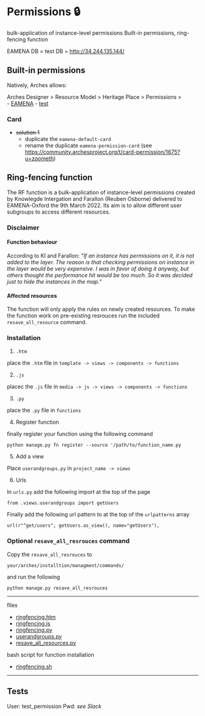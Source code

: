 # Permissions 🔒

bulk-application of instance-level permissions
Built-in permissions, ring-fencing function

EAMENA DB = 
test DB = http://34.244.135.144/

## Built-in permissions

Natively, Arches allows:

Arches Designer > Resource Model > Heritage Place > Permissions >   
    - [EAMENA](https://database.eamena.org/en/graph_designer/34cfe98e-c2c0-11ea-9026-02e7594ce0a0)
    - [test](http://34.244.135.144/graph_designer/34cfe98e-c2c0-11ea-9026-02e7594ce0a0)

### Card

* ~~solution 1~~
    - duplicate the `eamena-default-card`
    - rename the duplicate `eamena-permission-card`
(see https://community.archesproject.org/t/card-permission/1675?u=zoometh)
## Ring-fencing function

The RF function is a bulk-application of instance-level permissions created by Knowlegde Intergation and Farallon (Reuben Osborne) delivered to EAMENA-Oxford the 9th March 2022. Its aim is to allow different user subgroups to access different resources.

### Disclaimer

#### Function behaviour

According to KI and Farallon: *"If an instance has permissions on it, it is not added to the layer. The reason is that checking permissions on instance in the layer would be very expensive. I was in favor of doing it anyway, but others thought the performance hit would be too much. So it was decided just to hide the instances in the map."*

#### Affected resources

The function will only apply the rules on newly created resources. To make the function work on pre-existing resrouces run the included `resave_all_resource` command.

### Installation

1. `.htm` 

place the `.htm` file in `template -> views -> components -> functions`

2. `.js`

placec the `.js` file in `media -> js -> views -> components -> functions`

3. `.py`

place the `.py` file in `functions`

4. Register function

finally register your function using the following command

```
python manage.py fn register --source '/path/to/function_name.py
```

5. Add a view

Place `userandgroups.py` in `project_name -> views`

6. Urls

In `urls.py` add the following import at the top of the page
```
from .views.userandgroups import getUsers
```
Finally add the following url pattern to at the top of the `urlpatterns` array
```
url(r"^get/users", getUsers.as_view(), name="getUsers"),
```

### Optional `resave_all_resrouces` command

Copy the `resave_all_resrouces` to 
```
your/arches/installtion/managment/commands/
```

and run the following 
```
python manage.py resave_all_resrouces
```

---

files

* [ringfencing.htm](https://github.com/eamena-oxford/eamena-arches-dev/blob/main/functions/ring-fencing/files/ringfencing.htm)
* [ringfencing.js](https://github.com/eamena-oxford/eamena-arches-dev/blob/main/functions/ring-fencing/files/ringfencing.js)
* [ringfencing.py](https://github.com/eamena-oxford/eamena-arches-dev/blob/main/functions/ring-fencing/files/ringfencing.py)
* [userandgroups.py](https://github.com/eamena-oxford/eamena-arches-dev/blob/main/functions/ring-fencing/files/userandgroups.py)
* [resave_all_resources.py](https://github.com/eamena-oxford/eamena-arches-dev/blob/main/functions/ring-fencing/files/resave_all_resources.py)

bash script for function installation

* [ringfencing.sh](https://github.com/eamena-oxford/eamena-arches-dev/tree/main/functions/ring-fencing/ringfencing.sh)

---

## Tests


User: test_permission
Pwd: *see Slack* 
